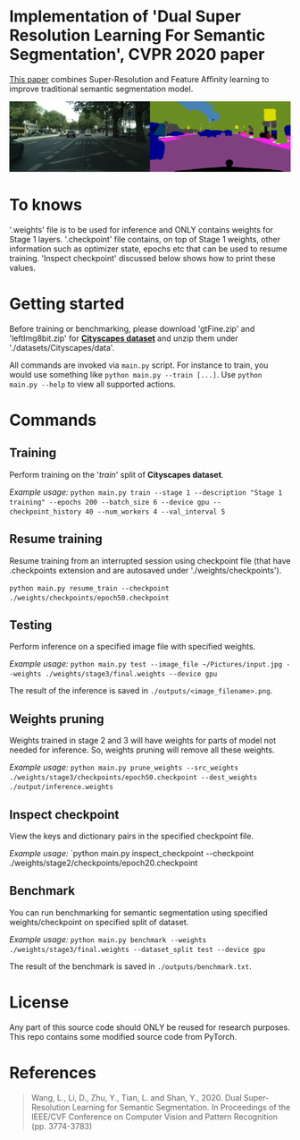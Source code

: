 # Implementation of 'Dual Super Resolution Learning For Semantic Segmentation', CVPR 2020 paper
[This paper](http://openaccess.thecvf.com/content_CVPR_2020/html/Wang_Dual_Super-Resolution_Learning_for_Semantic_Segmentation_CVPR_2020_paper.html) combines Super-Resolution and Feature Affinity learning to improve traditional semantic segmentation model.


![picture](demo/stage1_output.png)

# To knows
'.weights' file is to be used for inference and ONLY contains weights for Stage 1 layers.
'.checkpoint' file contains, on top of Stage 1 weights, other information such as optimizer state, epochs etc that can be used to resume training. 'Inspect checkpoint' discussed below shows how to print these values.

# Getting started
Before training or benchmarking, please download 'gtFine.zip' and 'leftImg8bit.zip' for [**Cityscapes dataset**](https://www.cityscapes-dataset.com/) and unzip them under './datasets/Cityscapes/data'.

All commands are invoked via `main.py` script. For instance to train, you would use something like `python main.py --train [...]`. Use `python main.py --help` to view all supported actions.

# Commands
## Training
Perform training on the '*train*' split of **Cityscapes dataset**.

*Example usage:*
`python main.py train --stage 1 --description "Stage 1 training" --epochs 200 --batch_size 6 --device gpu --checkpoint_history 40 --num_workers 4 --val_interval 5` 

## Resume training
Resume training from an interrupted session using checkpoint file (that have .checkpoints extension and are autosaved under './weights/checkpoints').

`python main.py resume_train --checkpoint ./weights/checkpoints/epoch50.checkpoint`

## Testing
Perform inference on a specified image file with specified weights.

*Example usage:*
`python main.py test --image_file ~/Pictures/input.jpg --weights ./weights/stage3/final.weights --device gpu`

The result of the inference is saved in `./outputs/<image_filename>.png`.

## Weights pruning
Weights trained in stage 2 and 3 will have weights for parts of model not needed for inference. So, weights pruning will remove all these weights.

*Example usage:*
`python main.py prune_weights --src_weights ./weights/stage3/checkpoints/epoch50.checkpoint --dest_weights ./output/inference.weights`

## Inspect checkpoint
View the keys and dictionary pairs in the specified checkpoint file.

*Example usage:*
`python main.py inspect_checkpoint --checkpoint ./weights/stage2/checkpoints/epoch20.checkpoint

## Benchmark
You can run benchmarking for semantic segmentation using specified weights/checkpoint on specified split of dataset.

*Example usage:*
`python main.py benchmark --weights ./weights/stage3/final.weights --dataset_split test --device gpu`

The result of the benchmark is saved in `./outputs/benchmark.txt`.

# License

Any part of this source code should ONLY be reused for research purposes. This repo contains some modified source code from PyTorch.

# References
>Wang, L., Li, D., Zhu, Y., Tian, L. and Shan, Y., 2020. Dual Super-Resolution Learning for Semantic Segmentation. In Proceedings of the IEEE/CVF Conference on Computer Vision and Pattern Recognition  (pp. 3774-3783)